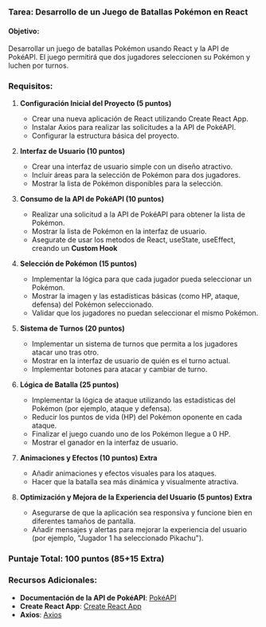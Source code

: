 ### Tarea: Desarrollo de un Juego de Batallas Pokémon en React

#### **Objetivo:**
Desarrollar un juego de batallas Pokémon usando React y la API de PokéAPI. El juego permitirá que dos jugadores seleccionen su Pokémon y luchen por turnos.

### **Requisitos:**

1. **Configuración Inicial del Proyecto (5 puntos)**
   - Crear una nueva aplicación de React utilizando Create React App.
   - Instalar Axios para realizar las solicitudes a la API de PokéAPI.
   - Configurar la estructura básica del proyecto.

2. **Interfaz de Usuario (10 puntos)**
   - Crear una interfaz de usuario simple con un diseño atractivo.
   - Incluir áreas para la selección de Pokémon para dos jugadores.
   - Mostrar la lista de Pokémon disponibles para la selección.

3. **Consumo de la API de PokéAPI (10 puntos)**
   - Realizar una solicitud a la API de PokéAPI para obtener la lista de Pokémon.
   - Mostrar la lista de Pokémon en la interfaz de usuario.
   - Asegurate de usar los metodos de React, useState, useEffect, creando un **Custom Hook**

4. **Selección de Pokémon (15 puntos)**
   - Implementar la lógica para que cada jugador pueda seleccionar un Pokémon.
   - Mostrar la imagen y las estadísticas básicas (como HP, ataque, defensa) del Pokémon seleccionado.
   - Validar que los jugadores no puedan seleccionar el mismo Pokémon.

5. **Sistema de Turnos (20 puntos)**
   - Implementar un sistema de turnos que permita a los jugadores atacar uno tras otro.
   - Mostrar en la interfaz de usuario de quién es el turno actual.
   - Implementar botones para atacar y cambiar de turno.

6. **Lógica de Batalla (25 puntos)**
   - Implementar la lógica de ataque utilizando las estadísticas del Pokémon (por ejemplo, ataque y defensa).
   - Reducir los puntos de vida (HP) del Pokémon oponente en cada ataque.
   - Finalizar el juego cuando uno de los Pokémon llegue a 0 HP.
   - Mostrar el ganador en la interfaz de usuario.

7. **Animaciones y Efectos (10 puntos) Extra**
   - Añadir animaciones y efectos visuales para los ataques.
   - Hacer que la batalla sea más dinámica y visualmente atractiva.

8. **Optimización y Mejora de la Experiencia del Usuario (5 puntos) Extra**
   - Asegurarse de que la aplicación sea responsiva y funcione bien en diferentes tamaños de pantalla.
   - Añadir mensajes y alertas para mejorar la experiencia del usuario (por ejemplo, "Jugador 1 ha seleccionado Pikachu").


### **Puntaje Total: 100 puntos (85+15 Extra)**

### **Recursos Adicionales:**
- **Documentación de la API de PokéAPI**: [PokéAPI](https://pokeapi.co/docs/v2)
- **Create React App**: [Create React App](https://reactjs.org/docs/create-a-new-react-app.html)
- **Axios**: [Axios](https://axios-http.com/docs/intro)

